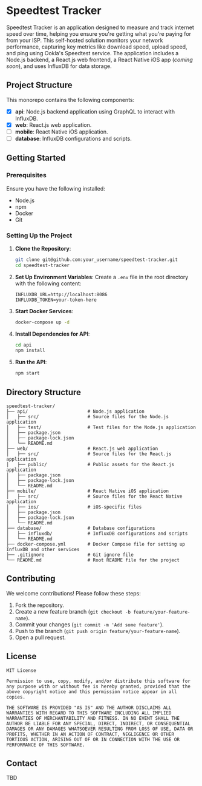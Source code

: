 # Speedtest Tracker

Speedtest Tracker is an application designed to measure and track internet speed over time, helping you ensure you're getting what you're paying for from your ISP. This self-hosted solution monitors your network performance, capturing key metrics like download speed, upload speed, and ping using Ookla's Speedtest service. The application includes a Node.js backend, a React.js web frontend, a React Native iOS app (_coming soon_), and uses InfluxDB for data storage.

## Project Structure

This monorepo contains the following components:

- [x] **api**: Node.js backend application using GraphQL to interact with InfluxDB.
- [x] **web**: React.js web application.
- [ ] **mobile**: React Native iOS application.
- [ ] **database**: InfluxDB configurations and scripts.

## Getting Started

### Prerequisites

Ensure you have the following installed:

- Node.js
- npm
- Docker
- Git

### Setting Up the Project

1. **Clone the Repository**:
   ```bash
   git clone git@github.com:your_username/speedtest-tracker.git
   cd speedtest-tracker
   ```

2. **Set Up Environment Variables**:
   Create a `.env` file in the root directory with the following content:
   ```
   INFLUXDB_URL=http://localhost:8086
   INFLUXDB_TOKEN=your-token-here
   ```

3. **Start Docker Services**:
   ```bash
   docker-compose up -d
   ```

4. **Install Dependencies for API**:
   ```bash
   cd api
   npm install
   ```

5. **Run the API**:
   ```bash
   npm start
   ```

## Directory Structure

```
speedtest-tracker/
├── api/                      # Node.js application
│   ├── src/                  # Source files for the Node.js application
│   ├── test/                 # Test files for the Node.js application
│   ├── package.json
│   ├── package-lock.json
│   └── README.md
├── web/                      # React.js web application
│   ├── src/                  # Source files for the React.js application
│   ├── public/               # Public assets for the React.js application
│   ├── package.json
│   ├── package-lock.json
│   └── README.md
├── mobile/                   # React Native iOS application
│   ├── src/                  # Source files for the React Native application
│   ├── ios/                  # iOS-specific files
│   ├── package.json
│   ├── package-lock.json
│   └── README.md
├── database/                 # Database configurations
│   ├── influxdb/             # InfluxDB configurations and scripts
│   └── README.md
├── docker-compose.yml        # Docker Compose file for setting up InfluxDB and other services
├── .gitignore                # Git ignore file
└── README.md                 # Root README file for the project
```

## Contributing

We welcome contributions! Please follow these steps:

1. Fork the repository.
2. Create a new feature branch (`git checkout -b feature/your-feature-name`).
3. Commit your changes (`git commit -m 'Add some feature'`).
4. Push to the branch (`git push origin feature/your-feature-name`).
5. Open a pull request.

## License

```
MIT License

Permission to use, copy, modify, and/or distribute this software for any purpose with or without fee is hereby granted, provided that the above copyright notice and this permission notice appear in all copies.

THE SOFTWARE IS PROVIDED "AS IS" AND THE AUTHOR DISCLAIMS ALL WARRANTIES WITH REGARD TO THIS SOFTWARE INCLUDING ALL IMPLIED WARRANTIES OF MERCHANTABILITY AND FITNESS. IN NO EVENT SHALL THE AUTHOR BE LIABLE FOR ANY SPECIAL, DIRECT, INDIRECT, OR CONSEQUENTIAL DAMAGES OR ANY DAMAGES WHATSOEVER RESULTING FROM LOSS OF USE, DATA OR PROFITS, WHETHER IN AN ACTION OF CONTRACT, NEGLIGENCE OR OTHER TORTIOUS ACTION, ARISING OUT OF OR IN CONNECTION WITH THE USE OR PERFORMANCE OF THIS SOFTWARE.
```

## Contact

TBD
